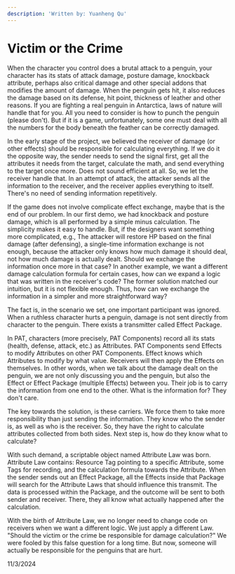 ```yaml
---
description: 'Written by: Yuanheng Qu'
---
```


# Victim or the Crime

When the character you control does a brutal attack to a penguin, your character has its stats of attack damage, posture damage, knockback attribute, perhaps also critical damage and other special addons that modifies the amount of damage. When the penguin gets hit, it also reduces the damage based on its defense, hit point, thickness of leather and other reasons. If you are fighting a real penguin in Antarctica, laws of nature will handle that for you. All you need to consider is how to punch the penguin (please don't). But if it is a game, unfortunately, some one must deal with all the numbers for the body beneath the feather can be correctly damaged.

In the early stage of the project, we believed the receiver of damage (or other effects) should be responsible for calculating everything. If we do it the opposite way, the sender needs to send the signal first, get all the attributes it needs from the target, calculate the math, and send everything to the target once more. Does not sound efficient at all. So, we let the receiver handle that. In an attempt of attack, the attacker sends all the information to the receiver, and the receiver applies everything to itself. There's no need of sending information repetitively.

If the game does not involve complicate effect exchange, maybe that is the end of our problem. In our first demo, we had knockback and posture damage, which is all performed by a simple minus calculation. The simplicity makes it easy to handle. But, if the designers want something more complicated, e.g., The attacker will restore HP based on the final damage (after defensing), a single-time information exchange is not enough, because the attacker only knows how much damage it should deal, not how much damage is actually dealt. Should we exchange the information once more in that case? In another example, we want a different damage calculation formula for certain cases, how can we expand a logic that was written in the receiver's code? The former solution matched our intuition, but it is not flexible enough. Thus, how can we exchange the information in a simpler and more straightforward way?

The fact is, in the scenario we set, one important participant was ignored. When a ruthless character hurts a penguin, damage is not sent directly from character to the penguin. There exists a transmitter called Effect Package.

In PAT, characters (more precisely, PAT Components) record all its stats (health, defense, attack, etc.) as Attributes. PAT Components send Effects to modify Attributes on other PAT Components. Effect knows which Attributes to modify by what value. Receivers will then apply the Effects on themselves. In other words, when we talk about the damage dealt on the penguin, we are not only discussing you and the penguin, but also the Effect or Effect Package (multiple Effects) between you. Their job is to carry the information from one end to the other. What is the information for? They don't care.

The key towards the solution, is these carriers. We force them to take more responsibility than just sending the information. They know who the sender is, as well as who is the receiver. So, they have the right to calculate attributes collected from both sides. Next step is, how do they know what to calculate?

With such demand, a scriptable object named Attribute Law was born. Attribute Law contains: Resource Tag pointing to a specific Attribute, some Tags for recording, and the calculation formula towards the Attribute. When the sender sends out an Effect Package, all the Effects inside that Package will search for the Attribute Laws that should influence this transmit. The data is processed within the Package, and the outcome will be sent to both sender and receiver. There, they all know what actually happened after the calculation.

With the birth of Attribute Law, we no longer need to change code on receivers when we want a different logic. We just apply a different Law. "Should the victim or the crime be responsible for damage calculation?" We were fooled by this false question for a long time. But now, someone will actually be responsible for the penguins that are hurt.



11/3/2024
